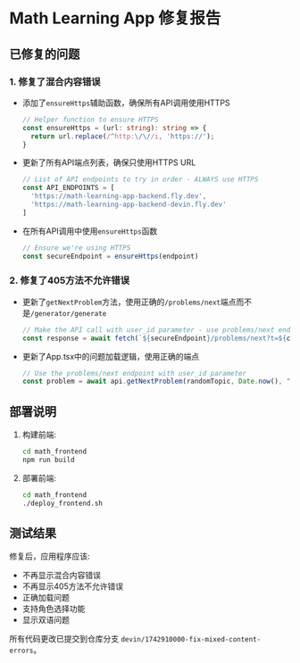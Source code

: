 # Math Learning App 修复报告

## 已修复的问题

### 1. 修复了混合内容错误
- 添加了`ensureHttps`辅助函数，确保所有API调用使用HTTPS
  ```typescript
  // Helper function to ensure HTTPS
  const ensureHttps = (url: string): string => {
    return url.replace(/^http:\/\//i, 'https://');
  }
  ```
- 更新了所有API端点列表，确保只使用HTTPS URL
  ```typescript
  // List of API endpoints to try in order - ALWAYS use HTTPS
  const API_ENDPOINTS = [
    'https://math-learning-app-backend.fly.dev',
    'https://math-learning-app-backend-devin.fly.dev'
  ]
  ```
- 在所有API调用中使用`ensureHttps`函数
  ```typescript
  // Ensure we're using HTTPS
  const secureEndpoint = ensureHttps(endpoint)
  ```

### 2. 修复了405方法不允许错误
- 更新了`getNextProblem`方法，使用正确的`/problems/next`端点而不是`/generator/generate`
  ```typescript
  // Make the API call with user_id parameter - use problems/next endpoint
  const response = await fetch(`${secureEndpoint}/problems/next?t=${cacheBuster}&user_id=${clientId}${topicParam}${formattedLanguageParam}`)
  ```
- 更新了App.tsx中的问题加载逻辑，使用正确的端点
  ```typescript
  // Use the problems/next endpoint with user_id parameter
  const problem = await api.getNextProblem(randomTopic, Date.now(), "sv+zh")
  ```

## 部署说明

1. 构建前端:
   ```bash
   cd math_frontend
   npm run build
   ```

2. 部署前端:
   ```bash
   cd math_frontend
   ./deploy_frontend.sh
   ```

## 测试结果

修复后，应用程序应该:
- 不再显示混合内容错误
- 不再显示405方法不允许错误
- 正确加载问题
- 支持角色选择功能
- 显示双语问题

所有代码更改已提交到仓库分支 `devin/1742910000-fix-mixed-content-errors`。
